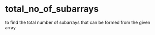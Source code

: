 # total_no_of_subarrays
to find the total number of subarrays that can be formed from the given array
